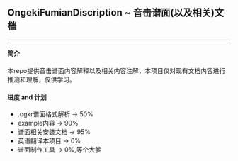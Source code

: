 ## OngekiFumianDiscription ~ 音击谱面(以及相关)文档
---
#### 简介
  本repo提供音击谱面内容解释以及相关内容注解，本项目仅对现有文档内容进行推测和理解，仅供学习。

#### 进度 and 计划
* .ogkr谱面格式解析 -> 50%
* example内容 -> 90%
* 谱面相关安装文档 -> 95%
* 英语翻译本项目 -> 0%
* 谱面制作工具 -> 0%,等个大爹 
